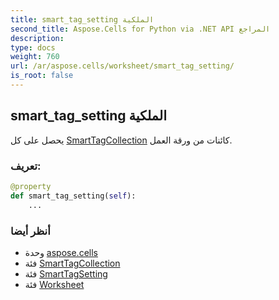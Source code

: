 ```yaml
---
title: smart_tag_setting الملكية
second_title: Aspose.Cells for Python via .NET API المراجع
description:
type: docs
weight: 760
url: /ar/aspose.cells/worksheet/smart_tag_setting/
is_root: false
---
```

##  smart_tag_setting الملكية

يحصل على كل [SmartTagCollection](/cells/python-net/ar/aspose.cells.markup/smarttagcollection) كائنات من ورقة العمل.
###  تعريف:
```python
@property
def smart_tag_setting(self):
    ...
```

###  أنظر أيضا
* وحدة [aspose.cells](../../)
* فئة [SmartTagCollection](/cells/python-net/ar/aspose.cells.markup/smarttagcollection)
* فئة [SmartTagSetting](/cells/python-net/ar/aspose.cells.markup/smarttagsetting)
* فئة [Worksheet](/cells/python-net/ar/aspose.cells/worksheet)
